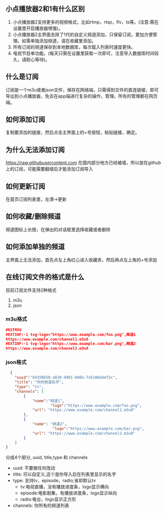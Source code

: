 ## 小点播放器2和1有什么区别

1. 小点播放器2支持更多的视频格式，比如rtmp，rtsp，flv，ts等。(注意:需在设置里开启播放器增强)。
2. 小点播放器2主界面去除了1代的自定义频道添加，只保留订阅，更加方便管理。如需单独添加频道，请在收藏里添加。
3. 所有订阅的频道保存到本地数据库，每次载入列表时速度更快。
4. 电视节目单功能。(每天只需在设置里获取一次即可，注意导入数据库时间较久，请耐心等待)。

## 什么是订阅
订阅是一个m3u或者json文件，保存在网络端，只需得到文件的直连链接，即可导出到小点播放器，免去在app端进行复杂的操作，管理。所有的管理都在网页端。

## 如何添加订阅
复制要添加的链接，然后点击主界面上的+号按钮，粘贴链接，确定。

## 为什么无法添加订阅
https://raw.githubusercontent.com 在国内部分地方已经被墙，所以放在github上的订阅，可能需要翻墙后才能添加订阅导入

## 如何更新订阅
在首页订阅列表里，左滑->更新

## 如何收藏/删除频道
频道图标上长按，在弹出的对话框里选择收藏或者删除

## 如何添加单独的频道
主界面上无法添加，首先点左上角红心进入收藏夹，然后再点左上角的+号添加

## 在线订阅文件的格式是什么
目前订阅文件支持2种格式 
1. m3u
2. json

### m3u格式

```json
#EXTM3U
#EXTINF:-1 tvg-logo="https://www.example.com/foo.png",频道1
https://www.example.com/channel1.m3u8
#EXTINF:-1 tvg-logo="https://www.example.com/bar.png",频道2
https://www.example.com/channel2.m3u8
```


### json格式
```json
  {
	"uuid":"64350b50-a810-4901-b86b-7a5106bdef2c",
	"title": "你的频道名字",
	"type": "tv",
	"channels": [
		{
			"name":"频道1",
	                "logo":"https://www.example.com/foo.png",
			"url": "https://www.example.com/channel1.m3u8"
		},
		{
			"name": "频道2",
	                 "logo":"https://www.example.com/bar.png",
			"url": "https://www.example.com/channel2.m3u8"
		}
	]
}
```
分成4个部分, uuid, title,type 和 channels
 
 * uuid: 不要做任何改动
 * title: 可以自定义,这个是你导入后在列表里显示的名字
 * type: 支持tv，episode，radio,省却默认tv
 	* tv:电视直播，没有播放进度条，logo显示横向
 	* episode:电影剧集，有播放进度条，logo显示纵向
 	* radio:电台，logo显示正方形
 * channels: 你所有的频道列表





		
